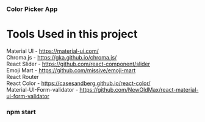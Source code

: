 

### Color Picker App

# Tools Used in this project

Material UI - https://material-ui.com/  
Chroma.js - https://gka.github.io/chroma.js/  
React Slider - https://github.com/react-component/slider  
Emoji Mart - https://github.com/missive/emoji-mart  
React Router  
React Color - https://casesandberg.github.io/react-color/   
Material-UI-Form-validator - https://github.com/NewOldMax/react-material-ui-form-validator  



### npm start

